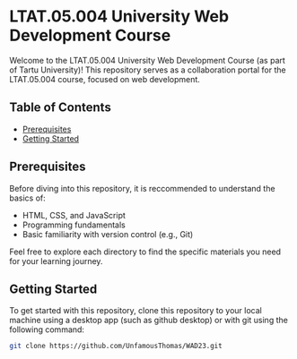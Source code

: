 # LTAT.05.004 University Web Development Course

Welcome to the LTAT.05.004 University Web Development Course (as part of Tartu University)! 
This repository serves as a collaboration portal for the LTAT.05.004 course, focused on web development. 

## Table of Contents

- [Prerequisites](#prerequisites)
- [Getting Started](#getting-started)


## Prerequisites

Before diving into this repository, it is reccommended to understand the basics of:
- HTML, CSS, and JavaScript
- Programming fundamentals
- Basic familiarity with version control (e.g., Git)


Feel free to explore each directory to find the specific materials you need for your learning journey.

## Getting Started

To get started with this repository, clone this repository to your local machine using a desktop app (such as github desktop) or with git using the following command:
   ```bash
   git clone https://github.com/UnfamousThomas/WAD23.git

